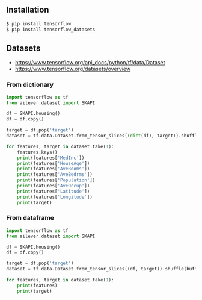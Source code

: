 ## Installation
```bash
$ pip install tensorflow
$ pip install tensorflow_datasets
```

## Datasets
- https://www.tensorflow.org/api_docs/python/tf/data/Dataset
- https://www.tensorflow.org/datasets/overview
### From dictionary
```python
import tensorflow as tf
from ailever.dataset import SKAPI

df = SKAPI.housing()
df = df.copy()

target = df.pop('target')
dataset = tf.data.Dataset.from_tensor_slices((dict(df), target)).shuffle(buffer_size=df.shape[0]).batch(5)

for features, target in dataset.take(1):
    features.keys()
    print(features['MedInc'])
    print(features['HouseAge'])
    print(features['AveRooms'])
    print(features['AveBedrms'])
    print(features['Population'])
    print(features['AveOccup'])
    print(features['Latitude'])
    print(features['Longitude'])
    print(target)
```
### From dataframe
```python
import tensorflow as tf
from ailever.dataset import SKAPI

df = SKAPI.housing()
df = df.copy()

target = df.pop('target')
dataset = tf.data.Dataset.from_tensor_slices((df, target)).shuffle(buffer_size=df.shape[0]).batch(5)

for features, target in dataset.take(1):
    print(features)
    print(target)
```


